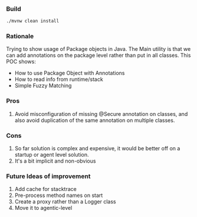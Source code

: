 ### Build 
```bash
./mvnw clean install 
```

### Rationale

Trying to show usage of Package objects in Java.
The Main utility is that we can add annotations on the package level rather than put in all classes.
This POC shows:
* How to use Package Object with Annotations
* How to read info from runtime/stack
* Simple Fuzzy Matching

### Pros

1. Avoid misconfiguration of missing @Secure annotation on classes, and also avoid duplication of the same annotation on multiple classes.

### Cons

1. So far solution is complex and expensive, it would be better off on a startup or agent level solution.
2. It's a bit implicit and non-obvious

### Future Ideas of improvement

1. Add cache for stacktrace
2. Pre-process method names on start
3. Create a proxy rather than a Logger class
4. Move it to agentic-level